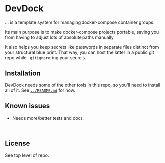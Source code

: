 ﻿
DevDock
=======

… is a template system for managing docker-compose container groups.

Its main purpose is to make docker-compose projects portable,
saving you from having to adjust lots of absolute paths manually.

It also helps you keep secrets like passwords in separate files
distinct from your structural blue print. That way, you can host the
latter in a public git repo while `.gitignore`-ing your secrets.





Installation
------------

DevDock needs some of the other tools in this repo,
so you'll need to install all of it.
See [`../README.md`](../README.md) for how.





Known issues
------------

* Needs more/better tests and docs.




&nbsp;


License
-------

See top level of repo.




